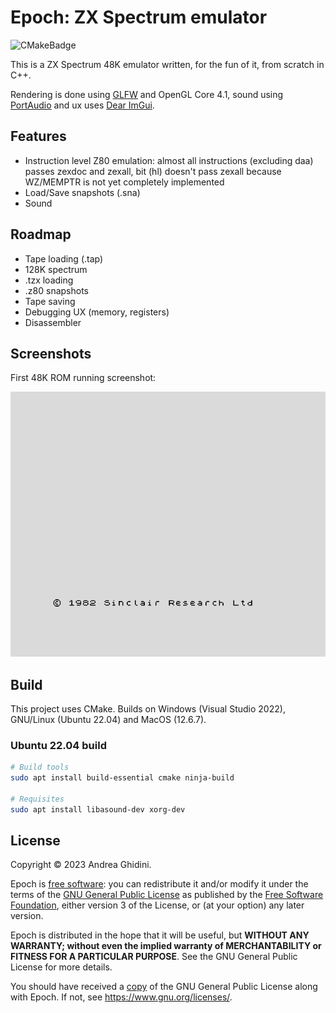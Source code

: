 # Epoch: ZX Spectrum emulator

![CMakeBadge](https://github.com/ghidosoft/epoch/actions/workflows/cmake.yml/badge.svg)

This is a ZX Spectrum 48K emulator written, for the fun of it, from scratch in C++.

Rendering is done using [GLFW](https://www.glfw.org/) and OpenGL Core 4.1, sound using [PortAudio](http://www.portaudio.com/) and ux uses [Dear ImGui](https://github.com/ocornut/imgui).

## Features
- Instruction level Z80 emulation: almost all instructions (excluding daa) passes zexdoc and zexall, bit (hl) doesn't pass zexall because WZ/MEMPTR is not yet completely implemented
- Load/Save snapshots (.sna)
- Sound

## Roadmap
- Tape loading (.tap)
- 128K spectrum
- .tzx loading
- .z80 snapshots
- Tape saving
- Debugging UX (memory, registers)
- Disassembler

## Screenshots

First 48K ROM running screenshot:

![ZX Spectrum 48K](docs/images/zx48k_main.png)

## Build

This project uses CMake. Builds on Windows (Visual Studio 2022), GNU/Linux (Ubuntu 22.04) and MacOS (12.6.7).

### Ubuntu 22.04 build

```bash
# Build tools
sudo apt install build-essential cmake ninja-build

# Requisites
sudo apt install libasound-dev xorg-dev
```

## License
Copyright &copy; 2023 Andrea Ghidini.

Epoch is [free software](https://www.gnu.org/philosophy/free-sw.html): you can redistribute it and/or modify
it under the terms of the [GNU General Public License](https://www.gnu.org/licenses/gpl-3.0.html) as published by
the [Free Software Foundation](https://www.fsf.org), either version 3 of the License, or
(at your option) any later version.

Epoch is distributed in the hope that it will be useful, but **WITHOUT ANY WARRANTY; without even the implied warranty of MERCHANTABILITY or FITNESS FOR A PARTICULAR PURPOSE**.
See the GNU General Public License for more details.

You should have received a [copy](LICENSE) of the GNU General Public License along with Epoch.
If not, see https://www.gnu.org/licenses/.
